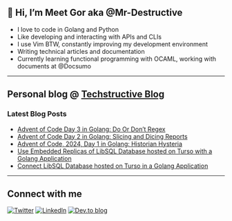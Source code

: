
## 👋 Hi, I’m Meet Gor aka @Mr-Destructive
- I love to code in Golang and Python
- Like developing and interacting with APIs and CLIs
- I use Vim BTW, constantly improving my development environment
- Writing technical articles and documentation
- Currently learning functional programming with OCAML, working with documents at @Docsumo
 
---
## Personal blog @ [Techstructive Blog](https://www.meetgor.com/blog/)

### Latest Blog Posts  

  <!-- BLOG-POST-LIST:START -->
- [Advent of Code Day 3 in Golang: Do Or Don’t Regex](https://www.meetgor.com/aoc-2024-day-3)
- [Advent of Code Day 2 in Golang: Slicing and Dicing Reports](https://www.meetgor.com/aoc-2024-day-2)
- [Advent of Code, 2024, Day 1 in Golang: Historian Hysteria](https://www.meetgor.com/aoc-2024-day-1)
- [Use Embedded Replicas of LibSQL Database hosted on Turso with a Golang Application](https://www.meetgor.com/turso-libsql-embedded-replicas-golang)
- [Connect LibSQL Database hosted on Turso in a Golang Application](https://www.meetgor.com/turso-libsql-db-golang)
<!-- BLOG-POST-LIST:END --> 

---
## Connect with me 

[![Twitter](https://img.shields.io/badge/Twitter-%231DA1F2.svg?style=for-the-badge&logo=Twitter&logoColor=white)](https://twitter.com/MeetGor21)
[![LinkedIn](https://img.shields.io/badge/linkedin-%230077B5.svg?style=for-the-badge&logo=linkedin&logoColor=white)](https://www.linkedin.com/in/meetgor/)
[![Dev.to blog](https://img.shields.io/badge/dev.to-0A0A0A?style=for-the-badge&logo=dev.to&logoColor=white)](https://dev.to/mr_destructive)
